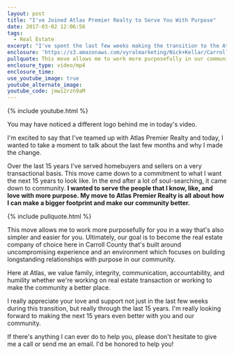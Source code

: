 ```yaml
---
layout: post
title: "I've Joined Atlas Premier Realty to Serve You With Purpose"
date: 2017-03-02 12:06:58
tags:
  - Real Estate
excerpt: "I've spent the last few weeks making the transition to the Atlas Premier Realty team and today, I wanted to tell you about how my goals in our community led me here."
enclosure: 'https://s3.amazonaws.com/vyralmarketing/Nick+Kellar/CarrollCounty+Real+Estate+Change+to+Atlas.mp4'
pullquote: This move allows me to work more purposefully in our community.
enclosure_type: video/mp4
enclosure_time:
use_youtube_image: true
youtube_alternate_image:
youtube_code: jmwi2rzn9aM
---
```



{% include youtube.html %}

You may have noticed a different logo behind me in today's video.

I'm excited to say that I've teamed up with Atlas Premier Realty and today, I wanted to take a moment to talk about the last few months and why I made the change.&nbsp;

Over the last 15 years I've served homebuyers and sellers on a very transactional basis. This move came down to a commitment to what I want the next 15 years to look like. In the end after a lot of soul-searching, it came down to community. **I wanted to serve the people that I know, like, and love with more purpose. My move to Atlas Premier Realty is all about how I can make a bigger footprint and make our community better.&nbsp;**

{% include pullquote.html %}

This move allows me to work more purposefully for you in a way that's also simpler and easier for you. Ultimately, our goal is to become the real estate company of choice here in Carroll County that's built around uncompromising experience and an environment which focuses on building longstanding relationships with purpose in our community.

Here at Atlas, we value family, integrity, communication, accountability, and humility whether we're working on real estate transaction or working to make the community a better place.&nbsp;

I really appreciate your love and support not just in the last few weeks during this transition, but really through the last 15 years. I'm really looking forward to making the next 15 years even better with you and our community.

If there's anything I can ever do to help you, please don't hesitate to give me a call or send me an email. I'd be honored to help you!